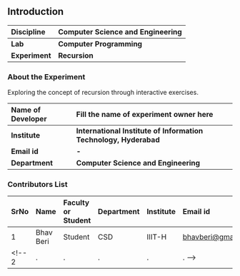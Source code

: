 ## Introduction


<b>Discipline | <b>Computer Science and Engineering
:--|:--|
<b> Lab | <b> Computer Programming
<b> Experiment|     <b> Recursion

### About the Experiment 

Exploring the concept of recursion through interactive exercises.

<b>Name of Developer | <b> Fill the name of experiment owner here 
:--|:--|
<b> Institute | <b>  International Institute of Information Technology, Hyderabad
<b> Email id|     <b>  -
<b> Department |  <b> Computer Science and Engineering

### Contributors List

SrNo | Name | Faculty or Student | Department| Institute | Email id
:--|:--|:--|:--|:--|:--|
1 | Bhav Beri | Student | CSD | IIIT-H | bhavberi@gmail.com
<!-- 2 | . | . | . | . | . -->
